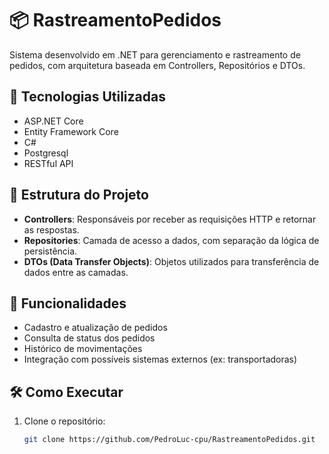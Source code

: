 # 📦 RastreamentoPedidos

Sistema desenvolvido em .NET para gerenciamento e rastreamento de pedidos, com arquitetura baseada em Controllers, Repositórios e DTOs.

## 🚀 Tecnologias Utilizadas

- ASP.NET Core
- Entity Framework Core
- C#
- Postgresql
- RESTful API

## 📂 Estrutura do Projeto

- **Controllers**: Responsáveis por receber as requisições HTTP e retornar as respostas.
- **Repositories**: Camada de acesso a dados, com separação da lógica de persistência.
- **DTOs (Data Transfer Objects)**: Objetos utilizados para transferência de dados entre as camadas.

## 🔄 Funcionalidades

- Cadastro e atualização de pedidos
- Consulta de status dos pedidos
- Histórico de movimentações
- Integração com possíveis sistemas externos (ex: transportadoras)

## 🛠️ Como Executar

1. Clone o repositório:
   ```bash
   git clone https://github.com/PedroLuc-cpu/RastreamentoPedidos.git
